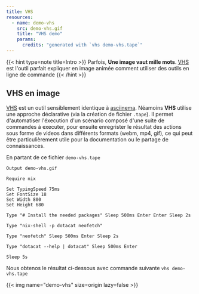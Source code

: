 ```yaml
---
title: VHS
resources:
  - name: demo-vhs
    src: demo-vhs.gif
    title: "VHS demo"
    params:
      credits: "generated with `vhs demo-vhs.tape`"
---
```


{{< hint type=note title=Intro >}} Parfois, **Une image vaut mille mots**.
[VHS](https://github.com/charmbracelet/vhs) est l'outil parfait expliquer en
image animée comment utiliser des outils en ligne de commande {{< /hint >}}

## VHS en image

[VHS](https://github.com/charmbracelet/vhs) est un outil sensiblement identique
à [asciinema](https://asciinema.org/). Néamoins **VHS** utilise une approche
déclarative (via la création de fichier `.tape`). Il permet d'automatiser
l'éxecution d'un scénario composé d'une suite de commandes à executer, pour
ensuite enregrister le résultat des actions sous forme de videos dans différents
formats (webm, mp4, gif), ce qui peut être particulièrement utile pour la
documentation ou le partage de connaissances.

En partant de ce fichier `demo-vhs.tape`

```text
Output demo-vhs.gif

Require nix

Set TypingSpeed 75ms
Set FontSize 18
Set Width 800
Set Height 680

Type "# Install the needed packages" Sleep 500ms Enter Enter Sleep 2s

Type "nix-shell -p dotacat neofetch"

Type "neofetch" Sleep 500ms Enter Sleep 2s

Type "dotacat --help | dotacat" Sleep 500ms Enter 

Sleep 5s
```

Nous obtenos le résultat ci-dessous avec commande suivante `vhs demo-vhs.tape`

{{< img name="demo-vhs" size=origin lazy=false >}}
